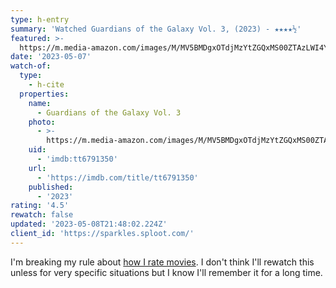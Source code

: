 ```yaml
---
type: h-entry
summary: 'Watched Guardians of the Galaxy Vol. 3, (2023) - ★★★★½'
featured: >-
  https://m.media-amazon.com/images/M/MV5BMDgxOTdjMzYtZGQxMS00ZTAzLWI4Y2UtMTQzN2VlYjYyZWRiXkEyXkFqcGdeQXVyMTkxNjUyNQ@@._V1_SX300.jpg
date: '2023-05-07'
watch-of:
  type:
    - h-cite
  properties:
    name:
      - Guardians of the Galaxy Vol. 3
    photo:
      - >-
        https://m.media-amazon.com/images/M/MV5BMDgxOTdjMzYtZGQxMS00ZTAzLWI4Y2UtMTQzN2VlYjYyZWRiXkEyXkFqcGdeQXVyMTkxNjUyNQ@@._V1_SX300.jpg
    uid:
      - 'imdb:tt6791350'
    url:
      - 'https://imdb.com/title/tt6791350'
    published:
      - '2023'
rating: '4.5'
rewatch: false
updated: '2023-05-08T21:48:02.224Z'
client_id: 'https://sparkles.sploot.com/'
---
```

I'm breaking my rule about [how I rate movies](/articles/how-i-rate-movies). I don't think I'll rewatch this unless for very specific situations but I know I'll remember it for a long time.
